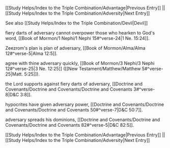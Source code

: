 [[Study Helps/Index to the Triple Combination/Advantage|Previous Entry]]  ||  [[Study Helps/Index to the Triple Combination/Adversity|Next Entry]]

 See also [[Study Helps/Index to the Triple Combination/Devil|Devil]]

 fiery darts of adversary cannot overpower those who hearken to God's word, [[Book of Mormon/1 Nephi/1 Nephi 15#^verse-24|1 Ne. 15:24]].

 Zeezrom's plan is plan of adversary, [[Book of Mormon/Alma/Alma 12#^verse-5|Alma 12:5]].

 agree with thine adversary quickly, [[Book of Mormon/3 Nephi/3 Nephi 12#^verse-25|3 Ne. 12:25]] ([[New Testament/Matthew/Matthew 5#^verse-25|Matt. 5:25]]).

 the Lord supports against fiery darts of adversary, [[Doctrine and Covenants/Doctrine and Covenants/Doctrine and Covenants 3#^verse-8|D&C 3:8]].

 hypocrites have given adversary power, [[Doctrine and Covenants/Doctrine and Covenants/Doctrine and Covenants 50#^verse-7|D&C 50:7]].

 adversary spreads his dominions, [[Doctrine and Covenants/Doctrine and Covenants/Doctrine and Covenants 82#^verse-5|D&C 82:5]].

[[Study Helps/Index to the Triple Combination/Advantage|Previous Entry]]  ||  [[Study Helps/Index to the Triple Combination/Adversity|Next Entry]]